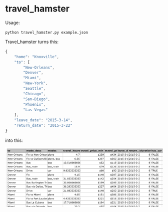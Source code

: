 # travel_hamster

Usage:

    python travel_hamster.py example.json

Travel_hamster turns this:

```javascript
{
	"home": "Knoxville",
	"to": [
		"New-Orleans",
		"Denver",
		"Miami",
		"New-York",
		"Seattle",
		"Chicago",
		"San-Diego",
		"Phoenix",
		"Las-Vegas"
	],
	"leave_date": "2015-3-14",
	"return_date": "2015-3-22"
}
```

into this:

![ScreenShot](https://raw.githubusercontent.com/cmwslw/travel_hamster/master/output_example.png)
